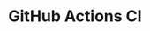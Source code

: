 # GitHub Actions CI

























































































































































































































































































































































































































































































































































































































































































































































































































































































































































































































































































































































































































































































































































































































































































































































































































































































































































































































































































































































































































































































































































































































































































































































































































































































































































